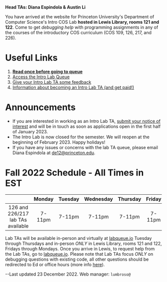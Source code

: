 **Head TAs: Diana Espindola & Austin Li**

You have arrived at the website for Princeton University's Department of Computer Science's Intro COS Lab **hosted in Lewis Library, rooms 121 and 122**. Come to get _debugging help_ with programming assignments in any of the courses of the introductory COS curriculum (COS 109, 126, 217, and 226).

# Useful Links

1. **[Read once before going to queue](/how-to-effectively-use-intro-lab-tas/)**
2. [Access the Intro Lab Queue](https://www.labqueue.io/queues/intro-cs-lab/queue/)
3. [Give your Intro Lab TA some feedback](https://forms.gle/m7BMZs36hTkADb8L8)
4. [Information about becoming an Intro Lab TA (and get paid!)](/information-about-becoming-an-intro-lab-ta/)

# Announcements

- If you are interested in working as an Intro Lab TA, [submit your notice of interest](https://ugradjobs.cs.princeton.edu/posts/2022-12-02-recruiting-ucas-for-spring-2023/) and will be in touch as soon as applications open in the first half of January 2023.
- The Intro Lab is now closed for the semester. We will reopen at the beginning of February 2023. Happy holidays!
- If you have any issues or concerns with the lab TA queue, please email Diana Espindola at de12@princeton.edu.

# Fall 2022 Schedule - All Times in EST

|                                   | Monday | Tuesday | Wednesday | Thursday | Friday | Saturday | Sunday |
| :-------------------------------: | :----: | :-----: | :-------: | :------: | :----: | :------: | :----: |
| 126 and 226/217 lab TAs available | 7-11pm | 7-11pm  |  7-11pm   |  7-11pm  | 7-11pm |  3-7pm   | 5-11pm |

Lab TAs will be available in-person and virtually at [labqueue.io](https://www.labqueue.io/queues/intro-cs-lab/queue/) Tuesday through Thursdays and in-person _ONLY_ in Lewis Library, rooms 121 and 122, Fridays through Mondays. Once you arrive in Lewis, to request help from the Lab TAs, go to [labqueue.io](https://www.labqueue.io/queues/intro-cs-lab/queue/). Please note that Lab TAs focus _ONLY_ on debugging questions with existing code, all other questions should be redirected to Ed or office hours (more info [here](https://www.cs.princeton.edu/courses/archive/fall22/cos126/resources/)).

--Last updated 23 December 2022. Web manager: `lumbroso@`
